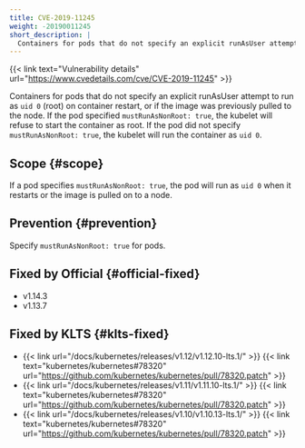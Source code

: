 ```yaml
---
title: CVE-2019-11245
weight: -20190011245
short_description: |
  Containers for pods that do not specify an explicit runAsUser attempt to run as uid 0 (root) on container restart, or if the image was previously pulled to the node.  
---
```


{{< link text="Vulnerability details" url="https://www.cvedetails.com/cve/CVE-2019-11245" >}}

Containers for pods that do not specify an explicit runAsUser attempt to run as `uid 0` (root) on container restart, or if the image was previously pulled to the node. If the pod specified `mustRunAsNonRoot: true`, the kubelet will refuse to start the container as root. If the pod did not specify `mustRunAsNonRoot: true`, the kubelet will run the container as `uid 0`.

## Scope {#scope}

If a pod specifies `mustRunAsNonRoot: true`, the pod will run as `uid 0` when it restarts or the image is pulled on to a node.

## Prevention {#prevention}

Specify `mustRunAsNonRoot: true` for pods.

## Fixed by Official {#official-fixed}

- v1.14.3
- v1.13.7

## Fixed by KLTS {#klts-fixed}

- {{< link url="/docs/kubernetes/releases/v1.12/v1.12.10-lts.1/" >}} {{< link text="kubernetes/kubernetes#78320" url="https://github.com/kubernetes/kubernetes/pull/78320.patch" >}}
- {{< link url="/docs/kubernetes/releases/v1.11/v1.11.10-lts.1/" >}} {{< link text="kubernetes/kubernetes#78320" url="https://github.com/kubernetes/kubernetes/pull/78320.patch" >}}
- {{< link url="/docs/kubernetes/releases/v1.10/v1.10.13-lts.1/" >}} {{< link text="kubernetes/kubernetes#78320" url="https://github.com/kubernetes/kubernetes/pull/78320.patch" >}}
